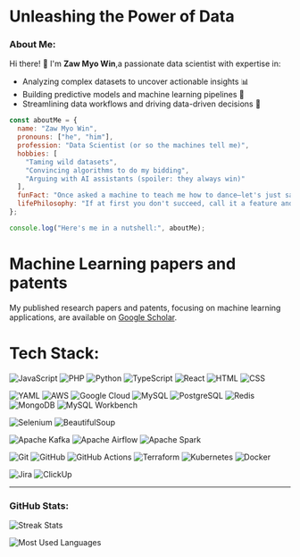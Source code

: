 
# Unleashing the Power of Data
### About Me:
Hi there! 👋 I'm **Zaw Myo Win**,a passionate data scientist with expertise in:
- Analyzing complex datasets to uncover actionable insights 📊
- Building predictive models and machine learning pipelines 🤖
- Streamlining data workflows and driving data-driven decisions 🚀

```javascript
const aboutMe = {
  name: "Zaw Myo Win",
  pronouns: ["he", "him"],
  profession: "Data Scientist (or so the machines tell me)",
  hobbies: [
    "Taming wild datasets",
    "Convincing algorithms to do my bidding",
    "Arguing with AI assistants (spoiler: they always win)"
  ],
  funFact: "Once asked a machine to teach me how to dance—let's just say, it 'crashed.'",
  lifePhilosophy: "If at first you don't succeed, call it a feature and move on."
};

console.log("Here's me in a nutshell:", aboutMe);


```
# Machine Learning papers and patents

My published research papers and patents, focusing on machine learning applications, are available on [Google Scholar](https://scholar.google.com/citations?hl=en&user=dkV_s6EAAAAJ&view_op=list_works&sortby=pubdate).

# Tech Stack:

![JavaScript](https://img.shields.io/badge/-JavaScript-yellow?logo=javascript&logoColor=white)
![PHP](https://img.shields.io/badge/-PHP-blue?logo=php&logoColor=white)
![Python](https://img.shields.io/badge/-Python-blue?logo=python&logoColor=white)
![TypeScript](https://img.shields.io/badge/-TypeScript-blue?logo=typescript&logoColor=white)
![React](https://img.shields.io/badge/-React-blue?logo=react&logoColor=white)
![HTML](https://img.shields.io/badge/-HTML-orange?logo=html5&logoColor=white)
![CSS](https://img.shields.io/badge/-CSS-blue?logo=css3&logoColor=white)

![YAML](https://img.shields.io/badge/-YAML-gray?logo=yaml&logoColor=white)
![AWS](https://img.shields.io/badge/-AWS-orange?logo=amazon-aws&logoColor=white)
![Google Cloud](https://img.shields.io/badge/-Google%20Cloud-blue?logo=google-cloud&logoColor=white)
![MySQL](https://img.shields.io/badge/-MySQL-blue?logo=mysql&logoColor=white)
![PostgreSQL](https://img.shields.io/badge/-PostgreSQL-blue?logo=postgresql&logoColor=white)
![Redis](https://img.shields.io/badge/-Redis-red?logo=redis&logoColor=white)
![MongoDB](https://img.shields.io/badge/-MongoDB-green?logo=mongodb&logoColor=white)
![MySQL Workbench](https://img.shields.io/badge/-MySQL%20Workbench-blue?logo=mysql&logoColor=white)

![Selenium](https://img.shields.io/badge/-Selenium-green?logo=selenium&logoColor=white)
![BeautifulSoup](https://img.shields.io/badge/-BeautifulSoup-blue?logo=python&logoColor=white)

![Apache Kafka](https://img.shields.io/badge/-Apache%20Kafka-black?logo=apache-kafka&logoColor=white)
![Apache Airflow](https://img.shields.io/badge/-Apache%20Airflow-blue?logo=apache-airflow&logoColor=white)
![Apache Spark](https://img.shields.io/badge/-Apache%20Spark-orange?logo=apache-spark&logoColor=white)


![Git](https://img.shields.io/badge/-Git-orange?logo=git&logoColor=white)
![GitHub](https://img.shields.io/badge/-GitHub-black?logo=github&logoColor=white)
![GitHub Actions](https://img.shields.io/badge/-GitHub%20Actions-blue?logo=github-actions&logoColor=white)
![Terraform](https://img.shields.io/badge/-Terraform-purple?logo=terraform&logoColor=white)
![Kubernetes](https://img.shields.io/badge/-Kubernetes-blue?logo=kubernetes&logoColor=white)
![Docker](https://img.shields.io/badge/-Docker-blue?logo=docker&logoColor=white)


![Jira](https://img.shields.io/badge/-Jira-blue?logo=jira&logoColor=white)
![ClickUp](https://img.shields.io/badge/-ClickUp-purple?logo=clickup&logoColor=white)

---

### GitHub Stats:




![Streak Stats](https://github-readme-streak-stats.herokuapp.com/?user=jamesleocodes&theme=radical)






![Most Used Languages](https://github-readme-stats.vercel.app/api/top-langs/?username=jamesleocodes&layout=compact&theme=radical)







<!---
jamesleocodes/jamesleocodes is a ✨ special ✨ repository because its `README.md` (this file) appears on your GitHub profile.
You can click the Preview link to take a look at your changes.
--->
